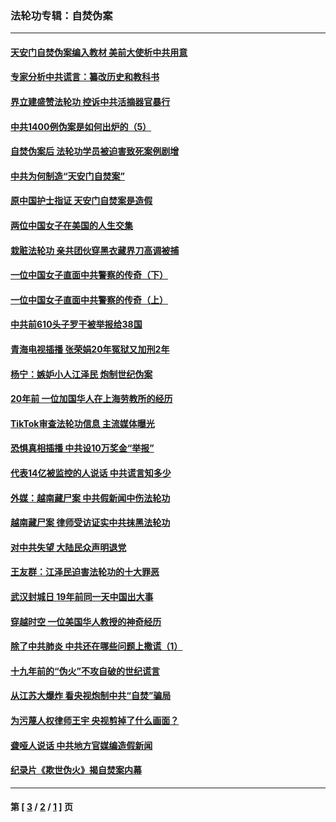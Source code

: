 ### 法轮功专辑：自焚伪案
---
#### [天安门自焚伪案编入教材 美前大使析中共用意](../../pages/nf5562/n13791932.md?09240430) 
#### [专家分析中共谎言：纂改历史和教科书](../../pages/nf5562/n13781542.md?09240430) 
#### [界立建盛赞法轮功 控诉中共活摘器官暴行](../../pages/nf5562/n13781971.md?09240430) 
#### [中共1400例伪案是如何出炉的（5）](../../pages/nf5562/n13226831.md?09240430) 
#### [自焚伪案后 法轮功学员被迫害致死案例剧增](../../pages/nf5562/n13190600.md?09240430) 
#### [中共为何制造“天安门自焚案”](../../pages/nf5562/n13183270.md?09240430) 
#### [原中国护士指证 天安门自焚案是造假](../../pages/nf5562/n13172289.md?09240430) 
#### [两位中国女子在美国的人生交集](../../pages/nf5562/n13156138.md?09240430) 
#### [栽赃法轮功 亲共团伙穿黑衣藏界刀高调被捕](../../pages/nf5562/n13073780.md?09240430) 
#### [一位中国女子直面中共警察的传奇（下）](../../pages/nf5562/n12989706.md?09240430) 
#### [一位中国女子直面中共警察的传奇（上）](../../pages/nf5562/n12985072.md?09240430) 
#### [中共前610头子罗干被举报给38国](../../pages/nf5562/n12975419.md?09240430) 
#### [青海电视插播 张荣娟20年冤狱又加刑2年](../../pages/nf5562/n12738166.md?09240430) 
#### [杨宁：嫉妒小人江泽民 炮制世纪伪案](../../pages/nf5562/n12724108.md?09240430) 
#### [20年前 一位加国华人在上海劳教所的经历](../../pages/nf5562/n12707932.md?09240430) 
#### [TikTok审查法轮功信息 主流媒体曝光](../../pages/nf5562/n12362336.md?09240430) 
#### [恐惧真相插播 中共设10万奖金“举报”](../../pages/nf5562/n12306396.md?09240430) 
#### [代表14亿被监控的人说话 中共谎言知多少](../../pages/nf5562/n12297484.md?09240430) 
#### [外媒：越南藏尸案 中共假新闻中伤法轮功](../../pages/nf5562/n12264411.md?09240430) 
#### [越南藏尸案 律师受访证实中共抹黑法轮功](../../pages/nf5562/n12261878.md?09240430) 
#### [对中共失望 大陆民众声明退党](../../pages/nf5562/n12187315.md?09240430) 
#### [王友群：江泽民迫害法轮功的十大罪恶](../../pages/nf5562/n12169074.md?09240430) 
#### [武汉封城日 19年前同一天中国出大事](../../pages/nf5562/n12150901.md?09240430) 
#### [穿越时空  一位美国华人教授的神奇经历](../../pages/nf5562/n12097460.md?09240430) 
#### [除了中共肺炎 中共还在哪些问题上撒谎（1）](../../pages/nf5562/n11955770.md?09240430) 
#### [十九年前的“伪火”不攻自破的世纪谎言](../../pages/nf5562/n11813238.md?09240430) 
#### [从江苏大爆炸 看央视炮制中共“自焚”骗局](../../pages/nf5562/n11140275.md?09240430) 
#### [为污蔑人权律师王宇 央视剪掉了什么画面？](../../pages/nf5562/n11130142.md?09240430) 
#### [聋哑人说话 中共地方官媒编造假新闻](../../pages/nf5562/n11006067.md?09240430) 
#### [纪录片《欺世伪火》揭自焚案内幕](../../pages/nf5562/n11002664.md?09240430) 

---
#### 第 [ [3](./3.md?09240430) / [2](./2.md?09240430) / [1](./1.md?09240430) ] 页
